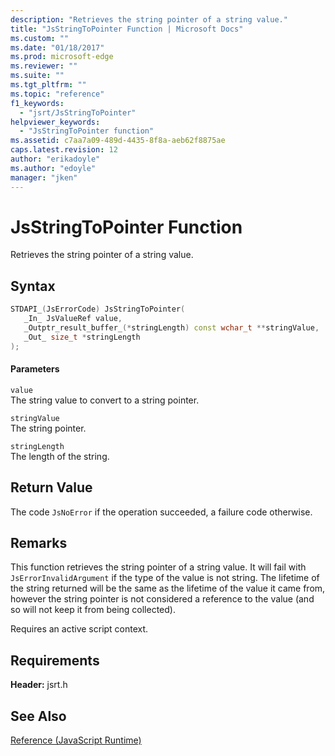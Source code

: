 ```yaml
---
description: "Retrieves the string pointer of a string value."
title: "JsStringToPointer Function | Microsoft Docs"
ms.custom: ""
ms.date: "01/18/2017"
ms.prod: microsoft-edge
ms.reviewer: ""
ms.suite: ""
ms.tgt_pltfrm: ""
ms.topic: "reference"
f1_keywords: 
  - "jsrt/JsStringToPointer"
helpviewer_keywords: 
  - "JsStringToPointer function"
ms.assetid: c7aa7a09-489d-4435-8f8a-aeb62f8875ae
caps.latest.revision: 12
author: "erikadoyle"
ms.author: "edoyle"
manager: "jken"
---
```

# JsStringToPointer Function
Retrieves the string pointer of a string value.  
  
## Syntax  
  
```cpp  
STDAPI_(JsErrorCode) JsStringToPointer(  
   _In_ JsValueRef value,  
   _Outptr_result_buffer_(*stringLength) const wchar_t **stringValue,  
   _Out_ size_t *stringLength  
);  
```  
  
#### Parameters  
 `value`  
 The string value to convert to a string pointer.  
  
 `stringValue`  
 The string pointer.  
  
 `stringLength`  
 The length of the string.  
  
## Return Value  
 The code `JsNoError` if the operation succeeded, a failure code otherwise.  
  
## Remarks  
 This function retrieves the string pointer of a string value. It will fail with `JsErrorInvalidArgument` if the type of the value is not string. The lifetime of the string returned will be the same as the lifetime of the value it came from, however the string pointer is not considered a reference to the value (and so will not keep it from being collected).  
  
 Requires an active script context.  
  
## Requirements  
 **Header:** jsrt.h  
  
## See Also  
 [Reference (JavaScript Runtime)](../chakra-hosting/reference-javascript-runtime.md)
